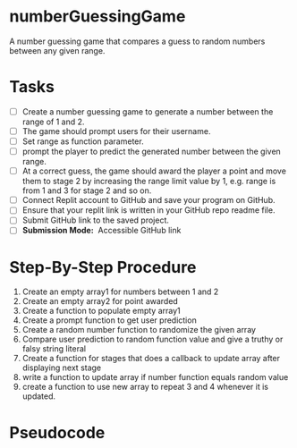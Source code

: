 # numberGuessingGame
A number guessing game that compares a guess to random numbers between any given range.

# Tasks
- [ ]  Create a number guessing game to generate a number between the range of 1 and 2.
- [ ]  The game should prompt users for their username.
- [ ]  Set range as function parameter.
- [ ]  prompt the player to predict the generated number between the given range.
- [ ]  At a correct guess, the game should award the player a point and move them to stage 2 by increasing the range limit value by 1, e.g. range is from 1 and 3 for stage 2 and so on.
- [ ]  Connect Replit account to GitHub and save your program on GitHub.
- [ ]  Ensure that your replit link is written in your GitHub repo readme file.
- [ ]  Submit GitHub link to the saved project.
- [ ]  **Submission Mode:** 
      Accessible GitHub link

# Step-By-Step Procedure
1. Create an empty array1 for numbers between 1 and 2
2. Create an empty array2 for point awarded
3. Create a function to populate empty array1 
4. Create a prompt function to get user prediction
5. Create a random number function to randomize the given array
6. Compare user prediction to random function value and give a truthy or falsy string literal
7. Create a function for stages that does a callback to update array after displaying next stage
8. write a function to update array if number function equals random value 
9. create a function to use new array to repeat 3 and 4 whenever it is updated.

# Pseudocode

